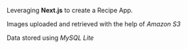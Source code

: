 Leveraging **Next.js** to create a Recipe App.

Images uploaded and retrieved with the help of _Amazon S3_

Data stored using _MySQL Lite_
